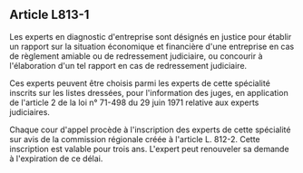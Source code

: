 Article L813-1
----
Les experts en diagnostic d'entreprise sont désignés en justice pour établir un
rapport sur la situation économique et financière d'une entreprise en cas de
règlement amiable ou de redressement judiciaire, ou concourir à l'élaboration
d'un tel rapport en cas de redressement judiciaire.

Ces experts peuvent être choisis parmi les experts de cette spécialité inscrits
sur les listes dressées, pour l'information des juges, en application de
l'article 2 de la loi n° 71-498 du 29 juin 1971 relative aux experts
judiciaires.

Chaque cour d'appel procède à l'inscription des experts de cette spécialité sur
avis de la commission régionale créée à l'article L. 812-2. Cette inscription
est valable pour trois ans. L'expert peut renouveler sa demande à l'expiration
de ce délai.
